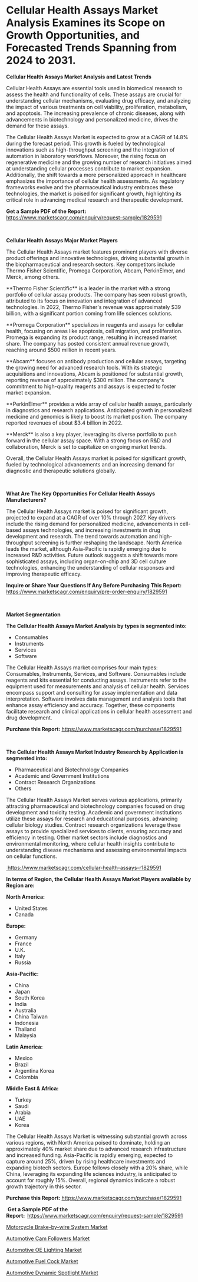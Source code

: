 <p><h1>Cellular Health Assays Market Analysis Examines its Scope on Growth Opportunities, and Forecasted Trends Spanning from 2024 to 2031.</h1></p><p><strong>Cellular Health Assays Market Analysis and Latest Trends</strong></p>
<p><p>Cellular Health Assays are essential tools used in biomedical research to assess the health and functionality of cells. These assays are crucial for understanding cellular mechanisms, evaluating drug efficacy, and analyzing the impact of various treatments on cell viability, proliferation, metabolism, and apoptosis. The increasing prevalence of chronic diseases, along with advancements in biotechnology and personalized medicine, drives the demand for these assays.</p><p>The Cellular Health Assays Market is expected to grow at a CAGR of 14.8% during the forecast period. This growth is fueled by technological innovations such as high-throughput screening and the integration of automation in laboratory workflows. Moreover, the rising focus on regenerative medicine and the growing number of research initiatives aimed at understanding cellular processes contribute to market expansion. Additionally, the shift towards a more personalized approach in healthcare emphasizes the importance of cellular health assessments. As regulatory frameworks evolve and the pharmaceutical industry embraces these technologies, the market is poised for significant growth, highlighting its critical role in advancing medical research and therapeutic development.</p></p>
<p><strong>Get a Sample PDF of the Report:&nbsp;</strong> <a href="https://www.marketscagr.com/enquiry/request-sample/1829591?utm_campaign=1556&utm_medium=2&utm_source=Github&utm_content=ia&utm_term=15102024&utm_id=cellular-health-assays">https://www.marketscagr.com/enquiry/request-sample/1829591</a></p>
<p>&nbsp;</p>
<p><strong>Cellular Health Assays Major Market Players</strong></p>
<p><p>The Cellular Health Assays market features prominent players with diverse product offerings and innovative technologies, driving substantial growth in the biopharmaceutical and research sectors. Key competitors include Thermo Fisher Scientific, Promega Corporation, Abcam, PerkinElmer, and Merck, among others.</p><p>**Thermo Fisher Scientific** is a leader in the market with a strong portfolio of cellular assay products. The company has seen robust growth, attributed to its focus on innovation and integration of advanced technologies. In 2022, Thermo Fisher's revenue was approximately $39 billion, with a significant portion coming from life sciences solutions.</p><p>**Promega Corporation** specializes in reagents and assays for cellular health, focusing on areas like apoptosis, cell migration, and proliferation. Promega is expanding its product range, resulting in increased market share. The company has posted consistent annual revenue growth, reaching around $500 million in recent years.</p><p>**Abcam** focuses on antibody production and cellular assays, targeting the growing need for advanced research tools. With its strategic acquisitions and innovations, Abcam is positioned for substantial growth, reporting revenue of approximately $300 million. The company's commitment to high-quality reagents and assays is expected to foster market expansion.</p><p>**PerkinElmer** provides a wide array of cellular health assays, particularly in diagnostics and research applications. Anticipated growth in personalized medicine and genomics is likely to boost its market position. The company reported revenues of about $3.4 billion in 2022.</p><p>**Merck** is also a key player, leveraging its diverse portfolio to push forward in the cellular assay space. With a strong focus on R&D and collaboration, Merck is set to capitalize on ongoing market trends.</p><p>Overall, the Cellular Health Assays market is poised for significant growth, fueled by technological advancements and an increasing demand for diagnostic and therapeutic solutions globally.</p></p>
<p>&nbsp;</p>
<p><strong>What Are The Key Opportunities For Cellular Health Assays Manufacturers?</strong></p>
<p><p>The Cellular Health Assays market is poised for significant growth, projected to expand at a CAGR of over 10% through 2027. Key drivers include the rising demand for personalized medicine, advancements in cell-based assays technologies, and increasing investments in drug development and research. The trend towards automation and high-throughput screening is further reshaping the landscape. North America leads the market, although Asia-Pacific is rapidly emerging due to increased R&D activities. Future outlook suggests a shift towards more sophisticated assays, including organ-on-chip and 3D cell culture technologies, enhancing the understanding of cellular responses and improving therapeutic efficacy.</p></p>
<p><strong>Inquire or Share Your Questions If Any Before Purchasing This Report:</strong> <a href="https://www.marketscagr.com/enquiry/pre-order-enquiry/1829591?utm_campaign=1556&utm_medium=2&utm_source=Github&utm_content=ia&utm_term=15102024&utm_id=cellular-health-assays">https://www.marketscagr.com/enquiry/pre-order-enquiry/1829591</a></p>
<p>&nbsp;</p>
<p><strong>Market Segmentation</strong></p>
<p><strong>The Cellular Health Assays Market Analysis by types is segmented into:</strong></p>
<p><ul><li>Consumables</li><li>Instruments</li><li>Services</li><li>Software</li></ul></p>
<p><p>The Cellular Health Assays market comprises four main types: Consumables, Instruments, Services, and Software. Consumables include reagents and kits essential for conducting assays. Instruments refer to the equipment used for measurements and analysis of cellular health. Services encompass support and consulting for assay implementation and data interpretation. Software involves data management and analysis tools that enhance assay efficiency and accuracy. Together, these components facilitate research and clinical applications in cellular health assessment and drug development.</p></p>
<p><strong>Purchase this Report:&nbsp;</strong><a href="https://www.marketscagr.com/purchase/1829591?utm_campaign=1556&utm_medium=2&utm_source=Github&utm_content=ia&utm_term=15102024&utm_id=cellular-health-assays">https://www.marketscagr.com/purchase/1829591</a></p>
<p>&nbsp;</p>
<p><strong>The Cellular Health Assays Market Industry Research by Application is segmented into:</strong></p>
<p><ul><li>Pharmaceutical and Biotechnology Companies</li><li>Academic and Government Institutions</li><li>Contract Research Organizations</li><li>Others</li></ul></p>
<p><p>The Cellular Health Assays Market serves various applications, primarily attracting pharmaceutical and biotechnology companies focused on drug development and toxicity testing. Academic and government institutions utilize these assays for research and educational purposes, advancing cellular biology studies. Contract research organizations leverage these assays to provide specialized services to clients, ensuring accuracy and efficiency in testing. Other market sectors include diagnostics and environmental monitoring, where cellular health insights contribute to understanding disease mechanisms and assessing environmental impacts on cellular functions.</p></p>
<p><a href="https://www.marketscagr.com/cellular-health-assays-r1829591?utm_campaign=1556&utm_medium=2&utm_source=Github&utm_content=ia&utm_term=15102024&utm_id=cellular-health-assays">&nbsp;https://www.marketscagr.com/cellular-health-assays-r1829591</a></p>
<p><strong>In terms of Region, the Cellular Health Assays Market Players available by Region are:</strong></p>
<p>
    <p> <strong> North America: </strong>
        <ul>
            <li>United States</li>
            <li>Canada</li>
        </ul>
        </p> 
    <p> <strong> Europe: </strong>
        <ul>
            <li>Germany</li>
            <li>France</li>
            <li>U.K.</li>
            <li>Italy</li>
            <li>Russia</li>
        </ul>
        </p> 
    <p> <strong> Asia-Pacific: </strong>
        <ul>
            <li>China</li>
            <li>Japan</li>
            <li>South Korea</li>
            <li>India</li>
            <li>Australia</li>
            <li>China Taiwan</li>
            <li>Indonesia</li>
            <li>Thailand</li>
            <li>Malaysia</li>
        </ul>
        </p> 
    <p> <strong> Latin America: </strong>
        <ul>
            <li>Mexico</li>
            <li>Brazil</li>
            <li>Argentina Korea</li>
            <li>Colombia</li>
        </ul>
        </p> 
    <p> <strong> Middle East & Africa: </strong>
        <ul>
            <li>Turkey</li>
            <li>Saudi</li>
            <li>Arabia</li>
            <li>UAE</li>
            <li>Korea</li>
        </ul>
    </p>
    </p>
<p><p>The Cellular Health Assays Market is witnessing substantial growth across various regions, with North America poised to dominate, holding an approximately 40% market share due to advanced research infrastructure and increased funding. Asia-Pacific is rapidly emerging, expected to capture around 25%, driven by rising healthcare investments and expanding biotech sectors. Europe follows closely with a 20% share, while China, leveraging its expanding life sciences industry, is anticipated to account for roughly 15%. Overall, regional dynamics indicate a robust growth trajectory in this sector.</p></p>
<p><strong>Purchase this Report: </strong><a href="https://www.marketscagr.com/purchase/1829591?utm_campaign=1556&utm_medium=2&utm_source=Github&utm_content=ia&utm_term=15102024&utm_id=cellular-health-assays">https://www.marketscagr.com/purchase/1829591</a></p>
<p>&nbsp;<strong>Get a Sample PDF of the Report:&nbsp;&nbsp;</strong><a href="https://www.marketscagr.com/enquiry/request-sample/1829591?utm_campaign=1556&utm_medium=2&utm_source=Github&utm_content=ia&utm_term=15102024&utm_id=cellular-health-assays">https://www.marketscagr.com/enquiry/request-sample/1829591</a></p>
<p><strong></strong></p>
<p><p><a href="https://www.linkedin.com/pulse/global-perspectives-motorcycle-brake-by-wire-system-market-slldc?utm_campaign=1556&utm_medium=2&utm_source=Github&utm_content=ia&utm_term=15102024&utm_id=cellular-health-assays">Motorcycle Brake-by-wire System Market</a></p><p><a href="https://www.linkedin.com/pulse/automotive-cam-followers-momentum-charting-12-cagr-path-2024-2031-hafuc?utm_campaign=1556&utm_medium=2&utm_source=Github&utm_content=ia&utm_term=15102024&utm_id=cellular-health-assays">Automotive Cam Followers Market</a></p><p><a href="https://www.linkedin.com/pulse/strategic-market-insights-global-automotive-oe-lighting-qxu7c?utm_campaign=1556&utm_medium=2&utm_source=Github&utm_content=ia&utm_term=15102024&utm_id=cellular-health-assays">Automotive OE Lighting Market</a></p><p><a href="https://www.linkedin.com/pulse/global-perspectives-automotive-fuel-cock-market-trends-ruuvc?utm_campaign=1556&utm_medium=2&utm_source=Github&utm_content=ia&utm_term=15102024&utm_id=cellular-health-assays">Automotive Fuel Cock Market</a></p><p><a href="https://www.linkedin.com/pulse/automotive-dynamic-spotlight-market-research-report-jsblc?utm_campaign=1556&utm_medium=2&utm_source=Github&utm_content=ia&utm_term=15102024&utm_id=cellular-health-assays">Automotive Dynamic Spotlight Market</a></p></p>